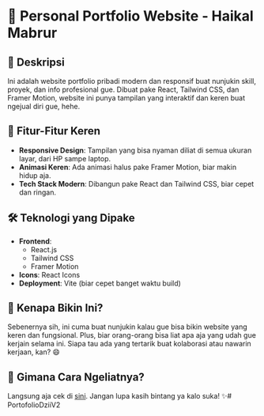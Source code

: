 # 🚀 Personal Portfolio Website - Haikal Mabrur

## 📝 Deskripsi

Ini adalah website portfolio pribadi modern dan responsif buat nunjukin skill, proyek, dan info profesional gue. Dibuat pake React, Tailwind CSS, dan Framer Motion, website ini punya tampilan yang interaktif dan keren buat ngejual diri gue, hehe.

## 🌟 Fitur-Fitur Keren

- **Responsive Design**: Tampilan yang bisa nyaman diliat di semua ukuran layar, dari HP sampe laptop.
- **Animasi Keren**: Ada animasi halus pake Framer Motion, biar makin hidup aja.
- **Tech Stack Modern**: Dibangun pake React dan Tailwind CSS, biar cepet dan ringan.

## 🛠 Teknologi yang Dipake

- **Frontend**:
  - React.js
  - Tailwind CSS
  - Framer Motion
- **Icons**: React Icons
- **Deployment**: Vite (biar cepet banget waktu build)

## 💬 Kenapa Bikin Ini?

Sebenernya sih, ini cuma buat nunjukin kalau gue bisa bikin website yang keren dan fungsional. Plus, biar orang-orang bisa liat apa aja yang udah gue kerjain selama ini. Siapa tau ada yang tertarik buat kolaborasi atau nawarin kerjaan, kan? 😄

## 🚀 Gimana Cara Ngeliatnya?

Langsung aja cek di [sini](https://haikaldev.my.id/). Jangan lupa kasih bintang ya kalo suka! ✨#   P o r t o f o l i o D z i i V 2  
 